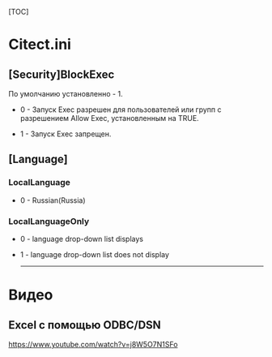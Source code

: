 ﻿[TOC]

# Citect.ini

## **[Security]BlockExec**

  По умолчанию установленно - 1.

  - 0 - Запуск Exec разрешен для пользователей или групп с разрешением Allow Exec, установленным на TRUE.

  - 1 - Запуск Exec запрещен.

## **[Language]**
### LocalLanguage
  - 0 - Russian(Russia)
### LocalLanguageOnly
   - 0 - language drop-down list displays 

   - 1 - language drop-down list does not display

     ------

     

# Видео

## Excel с помощью ODBC/DSN

https://www.youtube.com/watch?v=j8W5O7N1SFo